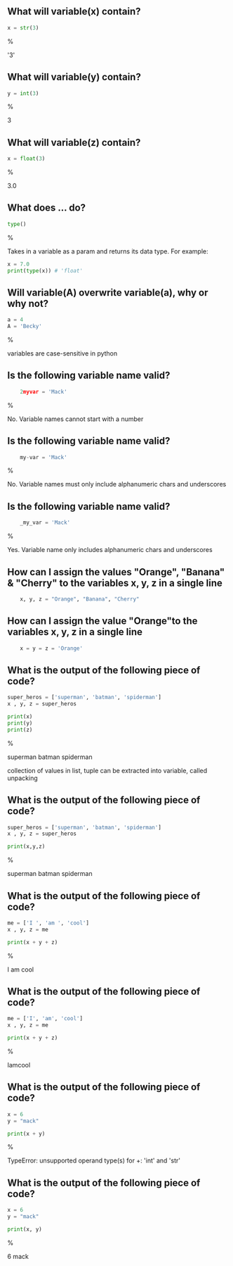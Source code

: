 ## What will variable(x) contain?

```python
x = str(3)
```

%

'3'

## What will variable(y) contain?

```python
y = int(3)
```

%

3

## What will variable(z) contain?

```python
x = float(3)
```

%

3.0

## What does ... do?

```python
type()
```

%

Takes in a variable as a param and returns its data type. For example:

```python
x = 7.0
print(type(x)) # 'float'
```

## Will variable(A) overwrite variable(a), why or why not?

```python
a = 4
A = 'Becky'
```

%

variables are case-sensitive in python

## Is the following variable name valid?

```python
    2myvar = 'Mack'
```

%

No. Variable names cannot start with a number

## Is the following variable name valid?

```python
    my-var = 'Mack'
```

%

No. Variable names must only include alphanumeric chars and underscores

## Is the following variable name valid?

```python
    _my_var = 'Mack'
```

%

Yes. Variable name only includes alphanumeric chars and underscores

## How can I assign the values "Orange", "Banana" & "Cherry" to the variables x, y, z in a single line

```python
    x, y, z = "Orange", "Banana", "Cherry"
```

## How can I assign the value "Orange"to the variables x, y, z in a single line

```python
    x = y = z = 'Orange'
```

## What is the output of the following piece of code?

```python
super_heros = ['superman', 'batman', 'spiderman']
x , y, z = super_heros

print(x)
print(y)
print(z)
```

%

superman
batman
spiderman

collection of values in list, tuple can be extracted into variable, called unpacking

## What is the output of the following piece of code?

```python
super_heros = ['superman', 'batman', 'spiderman']
x , y, z = super_heros

print(x,y,z)
```

%

superman batman spiderman

## What is the output of the following piece of code?

```python
me = ['I ', 'am ', 'cool']
x , y, z = me

print(x + y + z)
```

%

I am cool

## What is the output of the following piece of code?

```python
me = ['I', 'am', 'cool']
x , y, z = me

print(x + y + z)
```

%

Iamcool

## What is the output of the following piece of code?

```python
x = 6
y = "mack"

print(x + y)
```

%

TypeError: unsupported operand type(s) for +: 'int' and 'str'

## What is the output of the following piece of code?

```python
x = 6
y = "mack"

print(x, y)
```

%

6 mack
